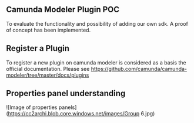 ## Camunda Modeler Plugin POC

To evaluate the functionality and possibility of adding our own sdk. A proof of concept has been implemented.

## Register a Plugin

To register a new plugin on camunda modeler is considered as a basis the official documentation. Please see https://github.com/camunda/camunda-modeler/tree/master/docs/plugins

## Properties panel understanding


![Image of properties panels](https://cc2archi.blob.core.windows.net/images/Group 6.jpg)


